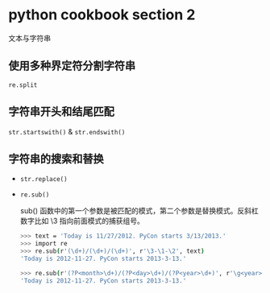 # python cookbook section 2

文本与字符串

## 使用多种界定符分割字符串

`re.split`

## 字符串开头和结尾匹配

`str.startswith()` & `str.endswith()`

## 字符串的搜索和替换

- `str.replace()`
- `re.sub()`

	sub() 函数中的第一个参数是被匹配的模式，第二个参数是替换模式。反斜杠数字比如 \3 指向前面模式的捕获组号。

	```sh
	>>> text = 'Today is 11/27/2012. PyCon starts 3/13/2013.'
	>>> import re
	>>> re.sub(r'(\d+)/(\d+)/(\d+)', r'\3-\1-\2', text)
	'Today is 2012-11-27. PyCon starts 2013-3-13.'

	>>> re.sub(r'(?P<month>\d+)/(?P<day>\d+)/(?P<year>\d+)', r'\g<year>-\g<month>-\g<day>', text)
	'Today is 2012-11-27. PyCon starts 2013-3-13.'
	```

